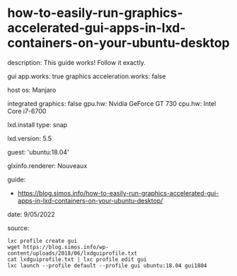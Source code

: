# how-to-easily-run-graphics-accelerated-gui-apps-in-lxd-containers-on-your-ubuntu-desktop
description: This guide works! Follow it exactly.

gui app.works: true
graphics acceleration.works: false

host os: Manjaro

integrated graphics: false
gpu.hw: Nvidia GeForce GT 730
cpu.hw: Intel Core i7-6700

lxd.install type: snap

lxd.version: 5.5

guest: 'ubuntu:18.04'

glxinfo.renderer: Nouveaux

guide:
- https://blog.simos.info/how-to-easily-run-graphics-accelerated-gui-apps-in-lxd-containers-on-your-ubuntu-desktop/

date: 9/05/2022

source:
```
lxc profile create gui
wget https://blog.simos.info/wp-content/uploads/2018/06/lxdguiprofile.txt
cat lxdguiprofile.txt | lxc profile edit gui
lxc launch --profile default --profile gui ubuntu:18.04 gui1804
```


